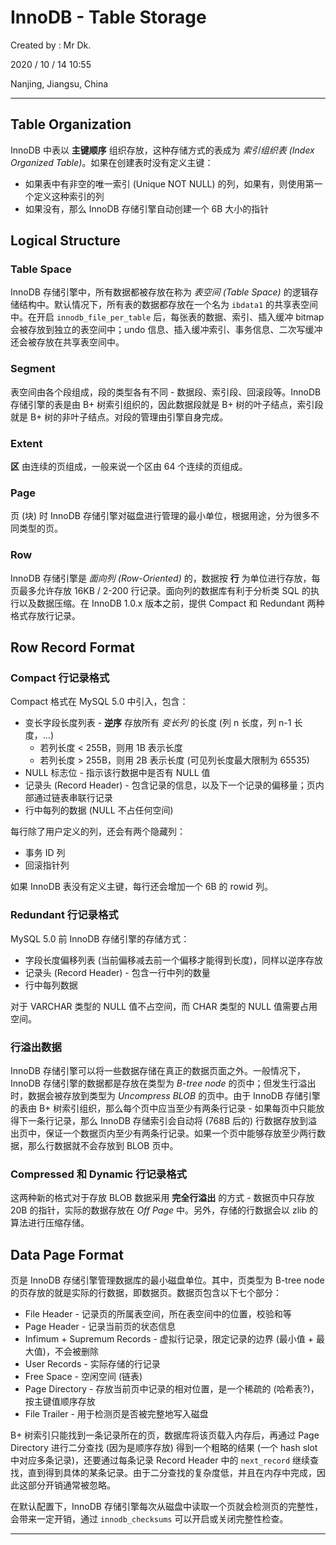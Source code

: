 # InnoDB - Table Storage

Created by : Mr Dk.

2020 / 10 / 14 10:55

Nanjing, Jiangsu, China

---

## Table Organization

InnoDB 中表以 **主键顺序** 组织存放，这种存储方式的表成为 _索引组织表 (Index Organized Table)_。如果在创建表时没有定义主键：

- 如果表中有非空的唯一索引 (Unique NOT NULL) 的列，如果有，则使用第一个定义这种索引的列
- 如果没有，那么 InnoDB 存储引擎自动创建一个 6B 大小的指针

## Logical Structure

### Table Space

InnoDB 存储引擎中，所有数据都被存放在称为 _表空间 (Table Space)_ 的逻辑存储结构中。默认情况下，所有表的数据都存放在一个名为 `ibdata1` 的共享表空间中。在开启 `innodb_file_per_table` 后，每张表的数据、索引、插入缓冲 bitmap 会被存放到独立的表空间中；undo 信息、插入缓冲索引、事务信息、二次写缓冲还会被存放在共享表空间中。

### Segment

表空间由各个段组成，段的类型各有不同 - 数据段、索引段、回滚段等。InnoDB 存储引擎的表是由 B+ 树索引组织的，因此数据段就是 B+ 树的叶子结点，索引段就是 B+ 树的非叶子结点。对段的管理由引擎自身完成。

### Extent

**区** 由连续的页组成，一般来说一个区由 64 个连续的页组成。

### Page

页 (块) 时 InnoDB 存储引擎对磁盘进行管理的最小单位，根据用途，分为很多不同类型的页。

### Row

InnoDB 存储引擎是 _面向列 (Row-Oriented)_ 的，数据按 **行** 为单位进行存放，每页最多允许存放 16KB / 2-200 行记录。面向列的数据库有利于分析类 SQL 的执行以及数据压缩。在 InnoDB 1.0.x 版本之前，提供 Compact 和 Redundant 两种格式存放行记录。

## Row Record Format

### Compact 行记录格式

Compact 格式在 MySQL 5.0 中引入，包含：

- 变长字段长度列表 - **逆序** 存放所有 _变长列_ 的长度 (列 n 长度，列 n-1 长度，...)
  - 若列长度 < 255B，则用 1B 表示长度
  - 若列长度 > 255B，则用 2B 表示长度 (可见列长度最大限制为 65535)
- NULL 标志位 - 指示该行数据中是否有 NULL 值
- 记录头 (Record Header) - 包含记录的信息，以及下一个记录的偏移量；页内部通过链表串联行记录
- 行中每列的数据 (NULL 不占任何空间)

每行除了用户定义的列，还会有两个隐藏列：

- 事务 ID 列
- 回滚指针列

如果 InnoDB 表没有定义主键，每行还会增加一个 6B 的 rowid 列。

### Redundant 行记录格式

MySQL 5.0 前 InnoDB 存储引擎的存储方式：

- 字段长度偏移列表 (当前偏移减去前一个偏移才能得到长度)，同样以逆序存放
- 记录头 (Record Header) - 包含一行中列的数量
- 行中每列数据

对于 VARCHAR 类型的 NULL 值不占空间，而 CHAR 类型的 NULL 值需要占用空间。

### 行溢出数据

InnoDB 存储引擎可以将一些数据存储在真正的数据页面之外。一般情况下，InnoDB 存储引擎的数据都是存放在类型为 _B-tree node_ 的页中；但发生行溢出时，数据会被存放到类型为 _Uncompress BLOB_ 的页中。由于 InnoDB 存储引擎的表由 B+ 树索引组织，那么每个页中应当至少有两条行记录 - 如果每页中只能放得下一条行记录，那么 InnoDB 存储索引会自动将 (768B 后的) 行数据存放到溢出页中，保证一个数据页内至少有两条行记录。如果一个页中能够存放至少两行数据，那么行数据就不会存放到 BLOB 页中。

### Compressed 和 Dynamic 行记录格式

这两种新的格式对于存放 BLOB 数据采用 **完全行溢出** 的方式 - 数据页中只存放 20B 的指针，实际的数据存放在 _Off Page_ 中。另外，存储的行数据会以 zlib 的算法进行压缩存储。

## Data Page Format

页是 InnoDB 存储引擎管理数据库的最小磁盘单位。其中，页类型为 B-tree node 的页存放的就是实际的行数据，即数据页。数据页包含以下七个部分：

- File Header - 记录页的所属表空间，所在表空间中的位置，校验和等
- Page Header - 记录当前页的状态信息
- Infimum + Supremum Records - 虚拟行记录，限定记录的边界 (最小值 + 最大值)，不会被删除
- User Records - 实际存储的行记录
- Free Space - 空闲空间 (链表)
- Page Directory - 存放当前页中记录的相对位置，是一个稀疏的 (哈希表?)，按主键值顺序存放
- File Trailer - 用于检测页是否被完整地写入磁盘

B+ 树索引只能找到一条记录所在的页，数据库将该页载入内存后，再通过 Page Directory 进行二分查找 (因为是顺序存放) 得到一个粗略的结果 (一个 hash slot 中对应多条记录)，还要通过每条记录 Record Header 中的 `next_record` 继续查找，直到得到具体的某条记录。由于二分查找的复杂度低，并且在内存中完成，因此这部分开销通常被忽略。

在默认配置下，InnoDB 存储引擎每次从磁盘中读取一个页就会检测页的完整性，会带来一定开销，通过 `innodb_checksums` 可以开启或关闭完整性检查。

---
